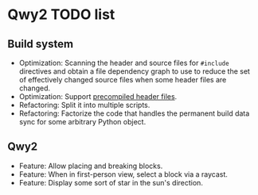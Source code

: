 
# Qwy2 TODO list

## Build system

- Optimization: Scanning the header and source files for `#include` directives and obtain a file dependency graph to use to reduce the set of effectively changed source files when some header files are changed.
- Optimization: Support [precompiled header files](https://gcc.gnu.org/onlinedocs/gcc/Precompiled-Headers.html).
- Refactoring: Split it into multiple scripts.
- Refactoring: Factorize the code that handles the permanent build data sync for some arbitrary Python object.

## Qwy2

- Feature: Allow placing and breaking blocks.
- Feature: When in first-person view, select a block via a raycast.
- Feature: Display some sort of star in the sun's direction.
